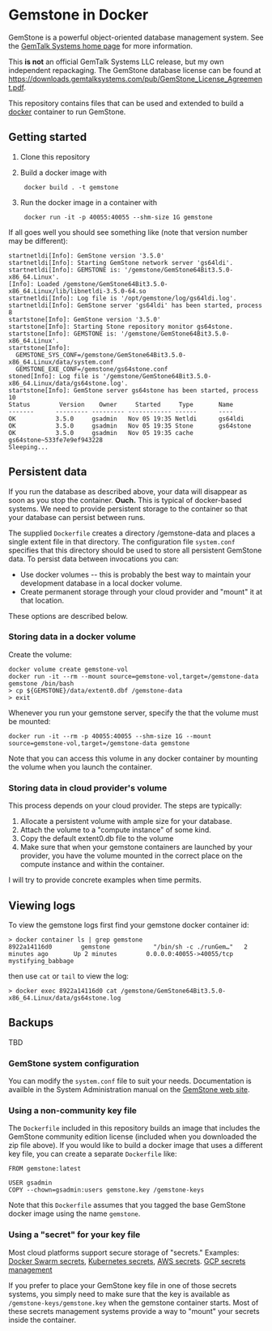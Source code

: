 # Gemstone in Docker

GemStone is a powerful object-oriented database management system.
See the [GemTalk Systems home page](https://gemtalksystems.com/) for
more information.

This **is not** an official GemTalk Systems LLC release, but my own
independent repackaging.  The GemStone database license can be found
at
https://downloads.gemtalksystems.com/pub/GemStone_License_Agreement.pdf.

This repository contains files that can be used and extended to build
a [docker](https://www.docker.com/) container to run GemStone.

## Getting started

1. Clone this repository
3. Build a docker image with

        docker build . -t gemstone

4. Run the docker image in a container with

        docker run -it -p 40055:40055 --shm-size 1G gemstone

If all goes well you should see something like (note that version number may be different):

    startnetldi[Info]: GemStone version '3.5.0'
    startnetldi[Info]: Starting GemStone network server 'gs64ldi'.
    startnetldi[Info]: GEMSTONE is: '/gemstone/GemStone64Bit3.5.0-x86_64.Linux'.
    [Info]: Loaded /gemstone/GemStone64Bit3.5.0-x86_64.Linux/lib/libnetldi-3.5.0-64.so
    startnetldi[Info]: Log file is '/opt/gemstone/log/gs64ldi.log'.
    startnetldi[Info]: GemStone server 'gs64ldi' has been started, process 8
    startstone[Info]: GemStone version '3.5.0'
    startstone[Info]: Starting Stone repository monitor gs64stone.
    startstone[Info]: GEMSTONE is: '/gemstone/GemStone64Bit3.5.0-x86_64.Linux'.
    startstone[Info]:
      GEMSTONE_SYS_CONF=/gemstone/GemStone64Bit3.5.0-x86_64.Linux/data/system.conf
      GEMSTONE_EXE_CONF=/gemstone/gs64stone.conf
    stoned[Info]: Log file is '/gemstone/GemStone64Bit3.5.0-x86_64.Linux/data/gs64stone.log'.
    startstone[Info]: GemStone server gs64stone has been started, process 10
    Status        Version    Owner     Started     Type       Name
    -------      --------- --------- ------------ ------      ----
    OK           3.5.0     gsadmin   Nov 05 19:35 Netldi      gs64ldi
    OK           3.5.0     gsadmin   Nov 05 19:35 Stone       gs64stone
    OK           3.5.0     gsadmin   Nov 05 19:35 cache       gs64stone~533fe7e9ef943228
    Sleeping...


## Persistent data

If you run the database as described above, your data will disappear
as soon as you stop the container.  **Ouch.** This is typical of
docker-based systems.  We need to provide persistent storage to the
container so that your database can persist between runs.

The supplied `Dockerfile` creates a directory /gemstone-data and
places a single extent file in that directory.  The configuration file
`system.conf` specifies that this directory should be used to store
all persistent GemStone data.  To persist data between invocations you
can:
* Use docker volumes -- this is probably the best way to maintain your
  development database in a local docker volume.
* Create permanent storage through your cloud provider and "mount" it
  at that location.

These options are described below.

### Storing data in a docker volume

Create the volume:

    docker volume create gemstone-vol
    docker run -it --rm --mount source=gemstone-vol,target=/gemstone-data gemstone /bin/bash
    > cp ${GEMSTONE}/data/extent0.dbf /gemstone-data
    > exit
        
Whenever you run your gemstone server, specify the that the volume
must be mounted:

    docker run -it --rm -p 40055:40055 --shm-size 1G --mount source=gemstone-vol,target=/gemstone-data gemstone
    
Note that you can access this volume in any docker container by
mounting the volume when you launch the container.
    
### Storing data in cloud provider's volume

This process depends on your cloud provider.  The steps are typically:

1. Allocate a persistent volume with ample size for your database.
2. Attach the volume to a "compute instance" of some kind.
3. Copy the default extent0.db file to the volume
4. Make sure that when your gemstone containers are launched by your provider, you have the volume mounted in the correct place on the compute instance and within the container.

I will try to provide concrete examples when time permits.

## Viewing logs

To view the gemstone logs first find your gemstone docker container id:

    > docker container ls | grep gemstone
    8922a14116d0        gemstone            "/bin/sh -c ./runGem…"   2 minutes ago       Up 2 minutes        0.0.0.0:40055->40055/tcp   mystifying_babbage
    
then use `cat` or `tail` to view the log:

    > docker exec 8922a14116d0 cat /gemstone/GemStone64Bit3.5.0-x86_64.Linux/data/gs64stone.log
    
## Backups

TBD

### GemStone system configuration

You can modify the `system.conf` file to suit your needs.
Documentation is availble in the System Administration manual on the
[GemStone web
site](https://gemtalksystems.com/products/gs64/versions35x/).

### Using a non-community key file

The `Dockerfile` included in this repository builds an image that
includes the GemStone community edition license (included when you
downloaded the zip file above).  If you would like to build a docker
image that uses a different key file, you can create a separate
`Dockerfile` like:

    FROM gemstone:latest
    
    USER gsadmin
    COPY --chown=gsadmin:users gemstone.key /gemstone-keys

Note that this `Dockerfile` assumes that you tagged the base GemStone
docker image using the name `gemstone`.

### Using a "secret" for your key file

Most cloud platforms support secure storage of "secrets."  Examples:
[Docker Swarm secrets](https://docs.docker.com/engine/swarm/secrets/),
[Kubernetes
secrets](https://kubernetes.io/docs/concepts/configuration/secret/),
[AWS secrets](https://aws.amazon.com/secrets-manager/).  [GCP secrets
management](https://cloud.google.com/solutions/secrets-management/)

If you prefer to place your GemStone key file in one of those secrets
systems, you simply need to make sure that the key is available as
`/gemstone-keys/gemstone.key` when the gemstone container starts.  Most
of these secrets management systems provide a way to "mount" your
secrets inside the container.

